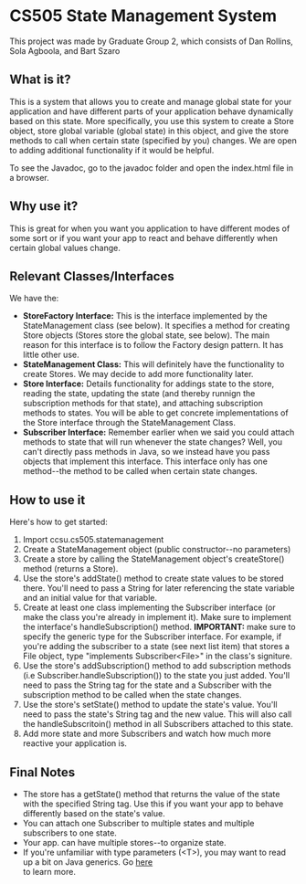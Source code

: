 <h1>CS505 State Management System</h1>
<p>This project was made by Graduate Group 2, which consists of Dan
Rollins, Sola Agboola, and Bart Szaro</p>
<h2>What is it?</h2>
<p>This is a system that allows you to create and manage global state for
your application and have different parts of your application behave
dynamically based on this state. More specifically, you use this system to
create a Store object, store global variable (global state) in this object, and
give the store methods to call when certain state (specified by you) changes.
We are open to adding additional functionality if it would be helpful.</p>
<p>To see the Javadoc, go to the javadoc folder and open the index.html file in
a browser.</p>
<h2>Why use it?</h2>
<p>This is great for when you want you application to have different modes
of some sort or if you want your app to react and behave differently when certain
global values change.
<h2>Relevant Classes/Interfaces</h2>
We have the:
<ul>
	<li><strong>StoreFactory Interface:</strong> This is the interface implemented
	by the StateManagement class (see below). It specifies a method for creating
	Store objects (Stores store the global state, see below). The main reason for this
	interface is to follow the Factory design pattern. It has little other use.</li>
	<li><strong>StateManagement Class:</strong> This will definitely have the
	functionality to create Stores. We may decide to add  more functionality later.</li>
	<li><strong>Store Interface:</strong> Details functionality for addings state
	to the store, reading the state, updating the state (and thereby runnign the
	subscription methods for that state), and attaching subscription methods to states.
	You will be able to get concrete implementations of the Store interface
	through the StateManagement Class.</li>
	<li><strong>Subscriber Interface:</strong> Remember earlier when we said you
	could attach methods to state that will run whenever the state changes? Well, you
	can't directly pass methods in Java, so we instead have you pass objects that
	implement this interface. This interface only has one method--the method to
	be called when certain state changes.</li>
</ul>
<h2>How to use it</h2>
Here's how to get started:
<ol>
	<li>Import ccsu.cs505.statemanagement</li>
	<li>Create a StateManagement object (public constructor--no parameters)</li>
	<li>Create a store by calling the StateManagement object's createStore() method
	(returns a Store).</li>
	<li>Use the store's addState() method to create state values to be stored there.
	You'll need to pass a String for later referencing the state variable and an initial
	value for that variable.</li>
	<li>Create at least one class implementing the Subscriber interface (or make
	the class you're already in implement it). Make sure to implement the interface's
	handleSubscription() method. <strong>IMPORTANT:</strong> make sure to specify the
	generic type for the Subscriber interface. For example, if you're adding the subscriber
	to a state (see next list item) that stores a File object, type "implements Subscriber&lt;File&gt;"
	in the class's signiture.</li>
	<li>Use the store's addSubscription() method to add subscription methods (i.e
	Subscriber.handleSubscription()) to the state you just added. You'll need to pass the String
	tag for the state and a Subscriber with the subscription method to be called when the
	state changes.</li>
	<li>Use the store's setState() method to update the state's value. You'll need
	to pass the state's String tag and the new value. This will also call the
	handleSubscritoin() method in all Subscribers attached to this state.</li>
	<li>Add more state and more Subscribers and watch how much more reactive
	your application is.</li>
</ol>
<h2>Final Notes</h2>
<ul>
	<li>The store has a getState() method that returns the value
	of the state with the specified String tag. Use this if you want your app to
	behave differently based on the state's value.</li>
	<li>You can attach one Subscriber to multiple states and multiple 
	subscribers to one state.</li>
	<li>Your app. can have multiple stores--to organize state.</li>
	<li>If you're unfamiliar with type parameters (&lt;T&gt;), you may want to read up
	a bit on Java generics. Go
	<a href="https://docs.oracle.com/javase/tutorial/java/generics/index.html"
	target="_blank">here</a></li> to learn more.
</ul>
